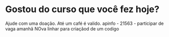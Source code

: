 # Gostou do curso que você fez hoje?
Ajude com uma doação. Até um café é valido.
apinfo - 21563 - participar de vaga amanhã
NOva linhar para criaçãod de um codigo

